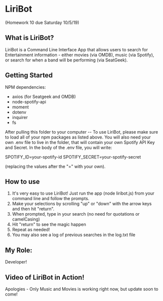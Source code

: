 # LiriBot

(Homework 10 due Saturday 10/5/19)

## What is LiriBot?

LiriBot is a Command Line Interface App that allows users to search for Entertainment information - either movies (via OMDB), music (via Spotify), or search for when a band will be performing (via SeatGeek).

## Getting Started

NPM dependencies:

- axios (for Seatgeek and OMDB)
- node-spotify-api
- moment
- dotenv
- inquirer
- fs

After pulling this folder to your computer -- To use LiriBot, please make sure to load all of your npm packages as listed above. You will also need your own .env file to live in the folder, that will contain your own Spotify API Key and Secret. In the body of the .env file, you will write:

SPOTIFY_ID=your-spotify-id
SPOTIFY_SECRET=your-spotify-secret

(replacing the values after the "=" with your own).

## How to use

1. It's very easy to use LiriBot! Just run the app (node liribot.js) from your command line and follow the prompts.
2. Make your selections by scrolling "up" or "down" with the arrow keys and then hit "return".
3. When prompted, type in your search (no need for quotations or camelCasing)
4. Hit "return" to see the magic happen
5. Repeat as needed!
6. You may also see a log of previous searches in the log.txt file

## My Role:

Developer!

## Video of LiriBot in Action!

Apologies - Only Music and Movies is working right now, but update soon to come!

<!-- LINK TO VIDEO -->
